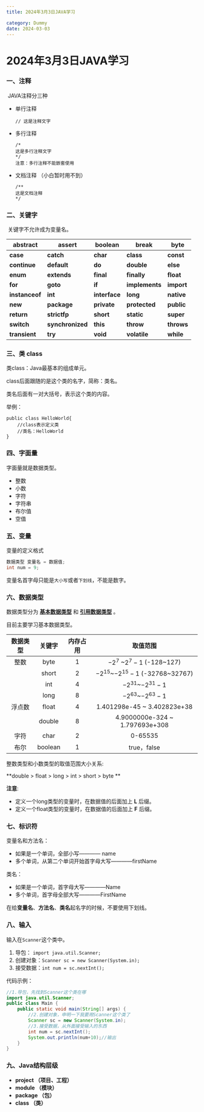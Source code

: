 ```yaml
---
title: 2024年3月3日JAVA学习

category: Dummy
date: 2024-03-03
---
```


# 2024年3月3日JAVA学习

### 一、注释

​	JAVA注释分三种

- 单行注释    

  ```
  // 这是注释文字
  ```

- 多行注释  

  ```
  /*
  这是多行注释文字
  */
  注意：多行注释不能嵌套使用
  ```

- 文档注释   （小白暂时用不到）

  ```
  /**
  这是文档注释
  */
  ```

### 二、关键字

​	关键字不允许成为变量名。

| **abstract**   | **assert**       | **boolean**   | **break**      | **byte**   |
| -------------- | ---------------- | ------------- | -------------- | ---------- |
| **case**       | **catch**        | **char**      | **class**      | **const**  |
| **continue**   | **default**      | **do**        | **double**     | **else**   |
| **enum**       | **extends**      | **final**     | **finally**    | **float**  |
| **for**        | **goto**         | **if**        | **implements** | **import** |
| **instanceof** | **int**          | **interface** | **long**       | **native** |
| **new**        | **package**      | **private**   | **protected**  | **public** |
| **return**     | **strictfp**     | **short**     | **static**     | **super**  |
| **switch**     | **synchronized** | **this**      | **throw**      | **throws** |
| **transient**  | **try**          | **void**      | **volatile**   | **while**  |

### 三、类 class

类class：Java最基本的组成单元。

class后面跟随的是这个类的名字，简称：类名。

类名后面有一对大括号，表示这个类的内容。

举例：

```
public class HelloWorld{
	//class表示定义类
	//类名：HelloWorld
}
```

### 四、字面量

字面量就是数据类型。

- 整数
- 小数
- 字符
- 字符串
- 布尔值
- 空值

### 五、变量

变量的定义格式

```java
数据类型 变量名 = 数据值;
int num = 9;
```

变量名首字母只能是`大小写`或者`下划线`，不能是数字。

### 六、数据类型

数据类型分为 <u>**基本数据类型**</u> 和 <u>**引用数据类型**</u> 。

目前主要学习基本数据类型。

| 数据类型 | 关键字  | 内存占用 |               取值范围               |
| :------: | :-----: | :------: | :----------------------------------: |
|   整数   |  byte   |    1     |      $-2^7$ ~$2^7-1$ (-128~127)      |
|          |  short  |    2     | $-2^{15}$~$-2^{15}-1$ (-32768~32767) |
|          |   int   |    4     |        $-2^{31}$~$-2^{31}-1$         |
|          |  long   |    8     |        $-2^{63}$~$-2^{63}-1$         |
|  浮点数  |  float  |    4     |     1.401298e-45 ~ 3.402823e+38      |
|          | double  |    8     |    4.9000000e-324 ~ 1.797693e+308    |
|   字符   |  char   |    2     |               0-65535                |
|   布尔   | boolean |    1     |             true，false              |

整数类型和小数类型的取值范围大小关系:

**double > float > long > int > short > byte **

 **注意**:

- 定义一个long类型的变量时，在数据值的后面加上  **L**  后缀。
- 定义一个float类型的变量时，在数据值的后面加上  **F**  后缀。



###  七、标识符

变量名和方法名：

- 如果是一个单词，全部小写———— name
- 多个单词，从第二个单词开始首字母大写————firstName

类名：

- 如果是一个单词，首字母大写————Name
- 多个单词，首字母全部大写————FirstName

在给**变量名**、**方法名**、**类名**起名字的时候，不要使用下划线。

### 八、输入

输入在`Scanner`这个类中。

1. 导包： `import java.util.Scanner;`
2. 创建对象：`Scanner sc = new Scanner(System.in);`
3. 接受数据：`int num = sc.nextInt();`

代码示例：

```java
//1.导包，先找到Scanner这个类在哪
import java.util.Scanner;
public class Main {
    public static void main(String[] args) {
        //2.创建对象，申明一下我要用Scanner这个类了
        Scanner sc = new Scanner(System.in);
        //3.接受数据，从外面接受输入的东西
        int num = sc.nextInt();
        System.out.println(num+10);//输出
    }
}
```

### 九、Java结构层级

- **project   （项目、工程）**
- **module  （模块）**
- **package （包）**
- **class        （类）**

